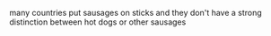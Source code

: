 many countries put sausages on sticks and they don't have a strong distinction between hot dogs or other sausages
